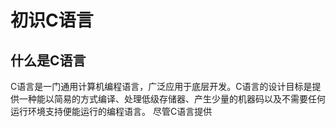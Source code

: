 # 初识C语言

## 什么是C语言

C语言是一门通用计算机编程语言，广泛应用于底层开发。C语言的设计目标是提供一种能以简易的方式编译、处理低级存储器、产生少量的机器码以及不需要任何运行环境支持便能运行的编程语言。
尽管C语言提供